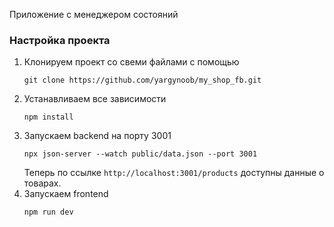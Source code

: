 Приложение с менеджером состояний



### Настройка проекта
1. Клонируем проект со свеми файлами с помощью 
    ```shell
    git clone https://github.com/yargynoob/my_shop_fb.git
   ```
2. Устанавливаем все зависимости
    ```shell
    npm install
   ```
3. Запускаем backend на порту 3001
    ```shell
    npx json-server --watch public/data.json --port 3001
   ```
   Теперь по ссылке `http://localhost:3001/products` доступны данные о товарах.
4. Запускаем frontend
    ```shell
    npm run dev
   ```
